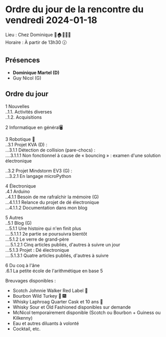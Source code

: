# Ordre du jour de la rencontre du vendredi 2024-01-18

Lieu :    Chez Dominique  🎄🏠🌳🌲🌵    
Horaire : À partir de 13h30 🕜  
## Présences
* **Dominique Martel (D)**  
* Guy Nicol (G)  

## Ordre du jour
1 Nouvelles  
..1.1.  Activités diverses  
..1.2.  Acquisitions 

2 Informatique en général🖥  

3 Robotique 🤖  
..3.1 Projet KVA (D) :   
...3.1.1 Détection de collision (pare-chocs) :  
....3.1.1.1 Non fonctionnel à cause de « bouncing » : examen d'une solution électronique   

..3.2 Projet Mindstorm EV3 (G) :  
...3.2.1 En langage microPython  

4 Électronique  
.4.1 Arduino  
..4.1.1 Besoin de me rafraîchir la mémoire (G)  
...4.1.1.1 Relance du projet de dé électronique  
...4.1.1.2 Documentation dans mon blog  

5 Autres  
..5.1 Blog (G)  
...5.1.1 Une histoire qui n'en finit plus  
....5.1.1.1 2e partie se poursuivra bientôt  
...5.1.2 Le verre de grand-père  
....5.1.2.1 Cinq articles publiés, d'autres à suivre un jour  
...5.1.3 Projet : Dé électronique  
....5.1.3.1 Quatre articles publiés, d'autres à suivre  

6 Du coq à l'âne  
.6.1 La petite école de l'arithmétique en base 5  

Breuvages disponibles :
  * Scotch Johnnie Walker Red Label 🥃
  * Bourbon Wild Turkey 🥃 🎆
  * Whisky Laphroag Quarter Cask et 10 ans 🥃 
  * Whisky Sour et Old Fashioned disponibles sur demande
  * McNicol temporairement disponible (Scotch ou Bourbon + Guiness ou Kilkenny)
  * Eau et autres diluants à volonté
  * Cocktail, etc.
